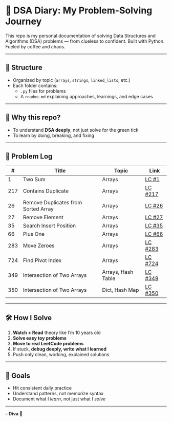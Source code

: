 # 🧠 DSA Diary: My Problem-Solving Journey

This repo is my personal documentation of solving Data Structures and Algorithms (DSA) problems — from clueless to confident.
Built with Python. Fueled by coffee and chaos.

---

## 🧩 Structure

- Organized by topic (`arrays`, `strings`, `linked_lists`, etc.)
- Each folder contains:
  - `.py` files for problems
  - A `readme.md` explaining approaches, learnings, and edge cases

---

## 📌 Why this repo?

- To understand **DSA deeply**, not just solve for the green tick
- To learn by doing, breaking, and fixing

---

## 🚀 Problem Log

| #    | Title                             | Topic       | Link                                                                         |
|------|-----------------------------------|-------------|------------------------------------------------------------------------------|
| 1    | Two Sum                           | Arrays      | [LC #1](https://leetcode.com/problems/two-sum/)                              |
| 217  | Contains Duplicate                | Arrays      | [LC #217](https://leetcode.com/problems/contains-duplicate/)                 |
| 26   | Remove Duplicates from Sorted Array | Arrays   | [LC #26](https://leetcode.com/problems/remove-duplicates-from-sorted-array/) |
| 27   | Remove Element                    | Arrays      | [LC #27](https://leetcode.com/problems/remove-element/)                      |
| 35   | Search Insert Position            | Arrays      | [LC #35](https://leetcode.com/problems/search-insert-position/)              |
| 66   | Plus One                          | Arrays      | [LC #66](https://leetcode.com/problems/plus-one/)                            |
| 283  | Move Zeroes                       | Arrays      | [LC #283](https://leetcode.com/problems/move-zeroes/)                        |
| 724  | Find Pivot Index                  | Arrays      | [LC #724](https://leetcode.com/problems/find-pivot-index/)                   |
| 349  | Intersection of Two Arrays        | Arrays, Hash Table | [LC #349](https://leetcode.com/problems/intersection-of-two-arrays/)         |
| 350  | Intersection of Two Arrays        | Dict, Hash Map | [LC #350](https://leetcode.com/problems/intersection-of-two-arrays-ii/)         |

---

## 🛠 How I Solve

1. **Watch + Read** theory like I’m 10 years old
2. **Solve easy toy problems**
3. **Move to real LeetCode problems**
4. If stuck, **debug deeply, write what I learned**
5. Push only clean, working, explained solutions

---

## 🧘 Goals

- Hit consistent daily practice
- Understand patterns, not memorize syntax
- Document what I *learn*, not just what I *solve*

---

**– Diva 💫**
